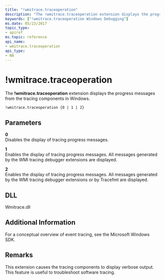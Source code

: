 ```yaml
---
title: "!wmitrace.traceoperation"
description: "The !wmitrace.traceoperation extension displays the progress messages from the tracing components in Windows."
keywords: ["!wmitrace.traceoperation Windows Debugging"]
ms.date: 05/23/2017
topic_type:
- apiref
ms.topic: reference
api_name:
- wmitrace.traceoperation
api_type:
- NA
---
```


# !wmitrace.traceoperation

The **!wmitrace.traceoperation** extension displays the progress messages from the tracing components in Windows.

```dbgcmd
!wmitrace.traceoperation {0 | 1 | 2} 
```

## Parameters

<span id="_______0______"></span> **0**   
Disables the display of tracing progress messages.

<span id="_______1______"></span> **1**   
Enables the display of tracing progress messages. All messages generated by the WMI tracing debugger extensions are displayed.

<span id="_______2______"></span> **2**   
Enables the display of tracing progress messages. All messages generated by the WMI tracing debugger extensions or by Tracefmt are displayed.

## DLL

Wmitrace.dll

## Additional Information

For a conceptual overview of event tracing, see the Microsoft Windows SDK.

## Remarks

This extension causes the tracing components to display verbose output. This feature is useful to troubleshoot software tracing.
